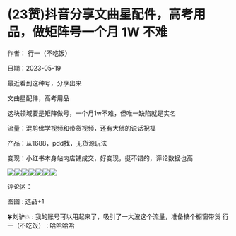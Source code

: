 
# (23赞)抖音分享文曲星配件，高考用品，做矩阵号一个月 1W 不难

作者：  行一（不吃饭）

日期：2023-05-19

最近看到这种号，分享出来

文曲星配件，高考用品

这块领域要是矩阵做号，一个月1w不难，但唯一缺陷就是实名

流量：混剪佛学视频和带货视频，还有大佛的说话祝福

产品：从1688，pdd找，无货源玩法

变现：小红书本身站内店铺成交，好变现，挺不错的，评论数据也高

![](img/gaokao-xiangguan_1078.png)![](img/gaokao-xiangguan_1083.png)![](img/gaokao-xiangguan_1088.png)![](img/gaokao-xiangguan_1093.png)![](img/gaokao-xiangguan_1098.png)![](img/gaokao-xiangguan_1103.png)![](img/gaokao-xiangguan_1108.png)

评论区：

图图 : 选品+1

🍀刘驴💥 : 我的账号可以用起来了，吸引了一大波这个流量，准备搞个橱窗带货  行一（不吃饭） : 哈哈哈哈
